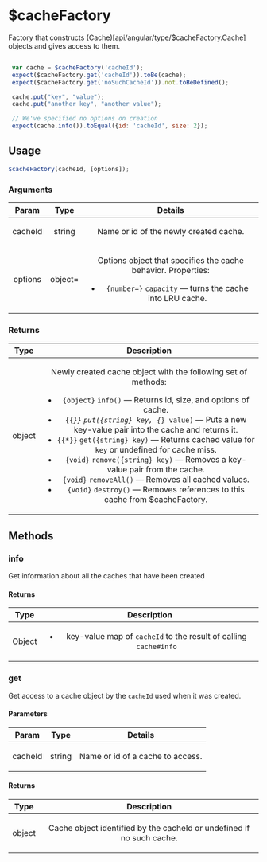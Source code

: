 



# $cacheFactory











Factory that constructs (Cache)[api/angular/type/$cacheFactory.Cache] objects and gives access to
them.

```js

 var cache = $cacheFactory('cacheId');
 expect($cacheFactory.get('cacheId')).toBe(cache);
 expect($cacheFactory.get('noSuchCacheId')).not.toBeDefined();

 cache.put("key", "value");
 cache.put("another key", "another value");

 // We've specified no options on creation
 expect(cache.info()).toEqual({id: 'cacheId', size: 2});

```







  

## Usage
```js
$cacheFactory(cacheId, [options]);
```





### Arguments

| Param | Type | Details |
| :--: | :--: | :--: |
| cacheId | string | <p>Name or id of the newly created cache.</p>  |
| options | object= | <p>Options object that specifies the cache behavior. Properties:</p> <ul> <li><code>{number=}</code> <code>capacity</code> — turns the cache into LRU cache.</li> </ul>  |

### Returns

| Type | Description |
| :--: | :--: |
| object | <p>Newly created cache object with the following set of methods:</p> <ul> <li><code>{object}</code> <code>info()</code> — Returns id, size, and options of cache.</li> <li><code>{{*}}</code> <code>put({string} key, {*} value)</code> — Puts a new key-value pair into the cache and returns it.</li> <li><code>{{*}}</code> <code>get({string} key)</code> — Returns cached value for <code>key</code> or undefined for cache miss.</li> <li><code>{void}</code> <code>remove({string} key)</code> — Removes a key-value pair from the cache.</li> <li><code>{void}</code> <code>removeAll()</code> — Removes all cached values.</li> <li><code>{void}</code> <code>destroy()</code> — Removes references to this cache from $cacheFactory.</li> </ul>  |


## Methods
### info
Get information about all the caches that have been created






#### Returns</h4>

| Type | Description |
| :--: | :--: |
| Object | <ul> <li>key-value map of <code>cacheId</code> to the result of calling <code>cache#info</code></li> </ul>  |




### get
Get access to a cache object by the `cacheId` used when it was created.


#### Parameters

| Param | Type | Details |
| :--: | :--: | :--: |
| cacheId | string | <p>Name or id of a cache to access.</p>  |




#### Returns</h4>

| Type | Description |
| :--: | :--: |
| object | <p>Cache object identified by the cacheId or undefined if no such cache.</p>  |










